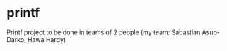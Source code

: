 # printf
Printf project to be done in teams of 2 people (my team: Sabastian Asuo-Darko, Hawa Hardy)
